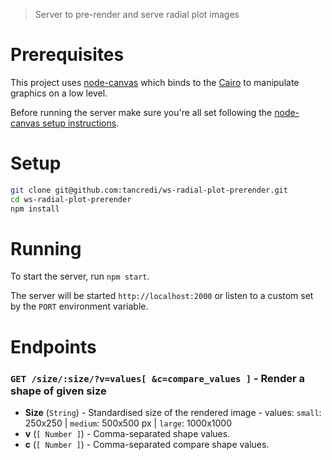 > Server to pre-render and serve radial plot images

# Prerequisites

This project uses [node-canvas](https://github.com/Automattic/node-canvas) which binds to the [Cairo](http://cairographics.org/) to manipulate graphics on a low level.

Before running the server make sure you're all set following the [node-canvas setup instructions](https://github.com/Automattic/node-canvas#installation).

# Setup

```bash
git clone git@github.com:tancredi/ws-radial-plot-prerender.git
cd ws-radial-plot-prerender
npm install
```

# Running

To start the server, run `npm start`.

The server will be started `http://localhost:2000` or listen to a custom set by the `PORT` environment variable.

# Endpoints

### `GET /size/:size/?v=values[ &c=compare_values ]` - Render a shape of given size
* **Size** (`String`) - Standardised size of the rendered image - values: `small`: 250x250 | `medium`: 500x500 px | `large`: 1000x1000
* **v** (`[ Number ]`) - Comma-separated shape values.
* **c** (`[ Number ]`) - Comma-separated compare shape values.